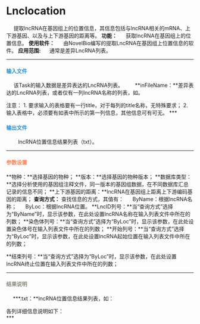 # Lnclocation

&nbsp;&nbsp;&nbsp;&nbsp;&nbsp;提取lncRNA在基因组上的位置信息，其信息包括与lncRNA相关的mRNA、上下游基因、以及与上下游基因的距离等。
**功能：**
&nbsp;&nbsp;&nbsp;&nbsp;&nbsp;获取lncRNA在基因组上的位置信息。
**使用软件：**
&nbsp;&nbsp;&nbsp;&nbsp;&nbsp;由NovelBio编写的提取LncRNA在基因组上位置信息的软件。
**应用范围:**
&nbsp;&nbsp;&nbsp;&nbsp;&nbsp;通常是差异LncRNA列表。
***

#### **<i class="glyphicon glyphicon-log-in" aria-hidden="true" style="color:#3090C7"></i><span style="color:#3090C7"> 输入文件**
&nbsp;&nbsp;&nbsp;&nbsp;&nbsp;该Task的输入数据是差异表达的LncRNA列表。
　　**inFileName：**差异表达的LncRNA列表，或者仅有一列lncRNA名称的列表，如。
<div style="text-align:center">
	<img data-src="1.png" width="100px" ></img>
</div>
注意：
1.	要求输入的表格要有一行title，对于每列的title名称，无特殊要求；
2.	输入表格中，必须要有如表中所示的第一列信息，其他信息可有可无。
***

#### **<i class="glyphicon glyphicon-log-out" aria-hidden="true" style="color:#3090C7"></i><span style="color:#3090C7"> 输出文件**
　　	lncRNA位置信息结果列表（txt）。
***

#### **<i class="fa fa-cog" aria-hidden="true" style="color:#F88158"></i> <span style="color:#F88158">参数设置**
**物种：**选择基因的物种；
**版本：**选择基因的物种版本；
**数据库类型：**选择分析使用的基因组注释文件，同一版本的基因组数据，在不同数据库汇总记录的信息不同；
**上下游基因的距离：**lncRNA在基因组上距离上下游编码基因的距离；
**查询方式：** 查找信息的方式，其值有：
&nbsp;&nbsp;&nbsp;&nbsp;&nbsp;ByName：根据lncRNA名称；
&nbsp;&nbsp;&nbsp;&nbsp;&nbsp;ByLoc：根据lncRNA位置。
**LncID列号：**当“查询方式”选择为“ByName”时，显示该参数，在此处设置lncRNA名称在输入列表文件中所在的列数；
**染色体列号：**当“查询方式”选择为“ByLoc”时，显示该参数，在此处设置染色体号在输入列表文件中所在的列数；
**开始列号：**当“查询方式”选择为“ByLoc”时，显示该参数，在此处设置lncRNA起始位置在输入列表文件中所在的列数；

**结束列号：**当“查询方式”选择为“ByLoc”时，显示该参数，在此处设置lncRNA终止位置在输入列表文件中所在的列数；
***

#### **<i class="fa fa-file-text" aria-hidden="true" style="color:#848b79"></i><span style="color:#848b79"> 结果说明**
　	**\*.txt：**lncRNA位置信息结果列表，如：
 <div style="text-align:center">
	<img data-src="2.png" width="800px" ></img>
</div>
各列详细信息说明如下：
<div style="text-align:center">
	<img data-src="3.png" width="500px" ></img>
</div>
***






